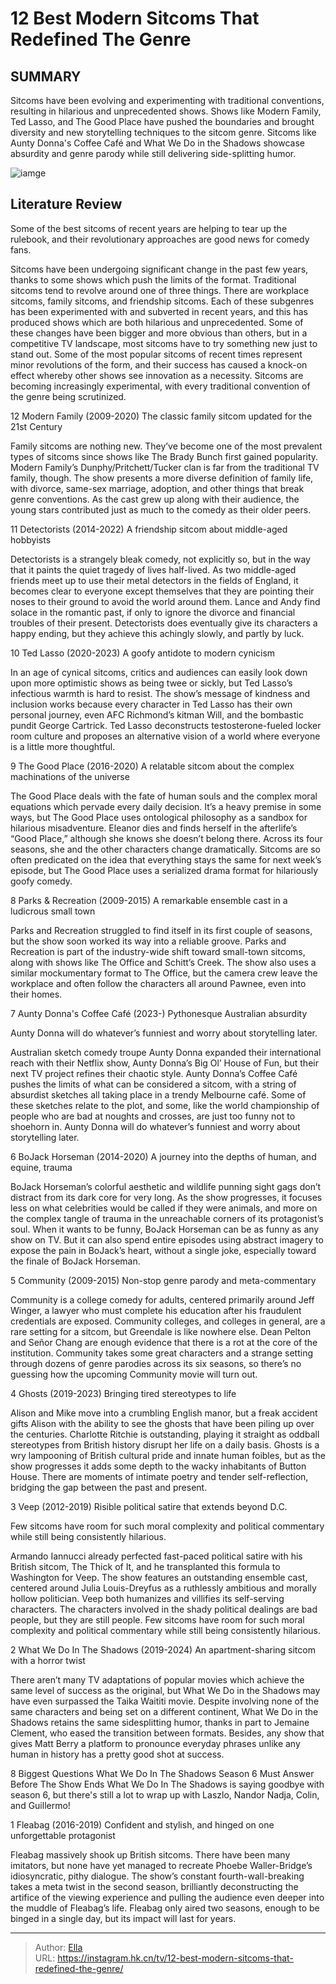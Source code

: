 # 12 Best Modern Sitcoms That Redefined The Genre


## SUMMARY 


 Sitcoms have been evolving and experimenting with traditional conventions, resulting in hilarious and unprecedented shows. 
 Shows like Modern Family, Ted Lasso, and The Good Place have pushed the boundaries and brought diversity and new storytelling techniques to the sitcom genre. 
 Sitcoms like Aunty Donna&#39;s Coffee Café and What We Do in the Shadows showcase absurdity and genre parody while still delivering side-splitting humor. 

![iamge](https://static1.srcdn.com/wordpress/wp-content/uploads/2023/12/best-modern-sitcoms-changed-genre.jpg)

## Literature Review
Some of the best sitcoms of recent years are helping to tear up the rulebook, and their revolutionary approaches are good news for comedy fans.




Sitcoms have been undergoing significant change in the past few years, thanks to some shows which push the limits of the format. Traditional sitcoms tend to revolve around one of three things. There are workplace sitcoms, family sitcoms, and friendship sitcoms. Each of these subgenres has been experimented with and subverted in recent years, and this has produced shows which are both hilarious and unprecedented.
Some of these changes have been bigger and more obvious than others, but in a competitive TV landscape, most sitcoms have to try something new just to stand out. Some of the most popular sitcoms of recent times represent minor revolutions of the form, and their success has caused a knock-on effect whereby other shows see innovation as a necessity. Sitcoms are becoming increasingly experimental, with every traditional convention of the genre being scrutinized.









 








 12  Modern Family (2009-2020) 
The classic family sitcom updated for the 21st Century


 







Family sitcoms are nothing new. They’ve become one of the most prevalent types of sitcoms since shows like The Brady Bunch first gained popularity. Modern Family’s Dunphy/Pritchett/Tucker clan is far from the traditional TV family, though. The show presents a more diverse definition of family life, with divorce, same-sex marriage, adoption, and other things that break genre conventions. As the cast grew up along with their audience, the young stars contributed just as much to the comedy as their older peers.





 11  Detectorists (2014-2022) 
A friendship sitcom about middle-aged hobbyists
        

Detectorists is a strangely bleak comedy, not explicitly so, but in the way that it paints the quiet tragedy of lives half-lived. As two middle-aged friends meet up to use their metal detectors in the fields of England, it becomes clear to everyone except themselves that they are pointing their noses to their ground to avoid the world around them. Lance and Andy find solace in the romantic past, if only to ignore the divorce and financial troubles of their present. Detectorists does eventually give its characters a happy ending, but they achieve this achingly slowly, and partly by luck.





 10  Ted Lasso (2020-2023) 
A goofy antidote to modern cynicism


 







In an age of cynical sitcoms, critics and audiences can easily look down upon more optimistic shows as being twee or sickly, but Ted Lasso’s infectious warmth is hard to resist. The show’s message of kindness and inclusion works because every character in Ted Lasso has their own personal journey, even AFC Richmond’s kitman Will, and the bombastic pundit George Cartrick. Ted Lasso deconstructs testosterone-fueled locker room culture and proposes an alternative vision of a world where everyone is a little more thoughtful.





 9  The Good Place (2016-2020) 
A relatable sitcom about the complex machinations of the universe
        

The Good Place deals with the fate of human souls and the complex moral equations which pervade every daily decision. It’s a heavy premise in some ways, but The Good Place uses ontological philosophy as a sandbox for hilarious misadventure. Eleanor dies and finds herself in the afterlife’s “Good Place,” although she knows she doesn’t belong there. Across its four seasons, she and the other characters change dramatically. Sitcoms are so often predicated on the idea that everything stays the same for next week’s episode, but The Good Place uses a serialized drama format for hilariously goofy comedy.





 8  Parks &amp; Recreation (2009-2015) 
A remarkable ensemble cast in a ludicrous small town


 







Parks and Recreation struggled to find itself in its first couple of seasons, but the show soon worked its way into a reliable groove. Parks and Recreation is part of the industry-wide shift toward small-town sitcoms, along with shows like The Office and Schitt’s Creek. The show also uses a similar mockumentary format to The Office, but the camera crew leave the workplace and often follow the characters all around Pawnee, even into their homes.





 7  Aunty Donna&#39;s Coffee Café (2023-) 
Pythonesque Australian absurdity
        

Aunty Donna will do whatever’s funniest and worry about storytelling later. 

Australian sketch comedy troupe Aunty Donna expanded their international reach with their Netflix show, Aunty Donna’s Big Ol’ House of Fun, but their next TV project refines their chaotic style. Aunty Donna’s Coffee Café pushes the limits of what can be considered a sitcom, with a string of absurdist sketches all taking place in a trendy Melbourne café. Some of these sketches relate to the plot, and some, like the world championship of people who are bad at noughts and crosses, are just too funny not to shoehorn in. Aunty Donna will do whatever’s funniest and worry about storytelling later.





 6  BoJack Horseman (2014-2020) 
A journey into the depths of human, and equine, trauma


 







BoJack Horseman’s colorful aesthetic and wildlife punning sight gags don’t distract from its dark core for very long. As the show progresses, it focuses less on what celebrities would be called if they were animals, and more on the complex tangle of trauma in the unreachable corners of its protagonist’s soul. When it wants to be funny, BoJack Horseman can be as funny as any show on TV. But it can also spend entire episodes using abstract imagery to expose the pain in BoJack’s heart, without a single joke, especially toward the finale of BoJack Horseman.





 5  Community (2009-2015) 
Non-stop genre parody and meta-commentary
        

Community is a college comedy for adults, centered primarily around Jeff Winger, a lawyer who must complete his education after his fraudulent credentials are exposed. Community colleges, and colleges in general, are a rare setting for a sitcom, but Greendale is like nowhere else. Dean Pelton and Señor Chang are enough evidence that there is a rot at the core of the institution. Community takes some great characters and a strange setting through dozens of genre parodies across its six seasons, so there’s no guessing how the upcoming Community movie will turn out.





 4  Ghosts (2019-2023) 
Bringing tired stereotypes to life
        

Alison and Mike move into a crumbling English manor, but a freak accident gifts Alison with the ability to see the ghosts that have been piling up over the centuries. Charlotte Ritchie is outstanding, playing it straight as oddball stereotypes from British history disrupt her life on a daily basis. Ghosts is a wry lampooning of British cultural pride and innate human foibles, but as the show progresses it adds some depth to the wacky inhabitants of Button House. There are moments of intimate poetry and tender self-reflection, bridging the gap between the past and present.





 3  Veep (2012-2019) 
Risible political satire that extends beyond D.C.
        

Few sitcoms have room for such moral complexity and political commentary while still being consistently hilarious. 

Armando Iannucci already perfected fast-paced political satire with his British sitcom, The Thick of It, and he transplanted this formula to Washington for Veep. The show features an outstanding ensemble cast, centered around Julia Louis-Dreyfus as a ruthlessly ambitious and morally hollow politician. Veep both humanizes and villifies its self-serving characters. The characters involved in the shady political dealings are bad people, but they are still people. Few sitcoms have room for such moral complexity and political commentary while still being consistently hilarious.





 2  What We Do In The Shadows (2019-2024) 
An apartment-sharing sitcom with a horror twist
        

There aren’t many TV adaptations of popular movies which achieve the same level of success as the original, but What We Do in the Shadows may have even surpassed the Taika Waititi movie. Despite involving none of the same characters and being set on a different continent, What We Do in the Shadows retains the same sidesplitting humor, thanks in part to Jemaine Clement, who eased the transition between formats. Besides, any show that gives Matt Berry a platform to pronounce everyday phrases unlike any human in history has a pretty good shot at success.
            
 
 8 Biggest Questions What We Do In The Shadows Season 6 Must Answer Before The Show Ends 
What We Do In The Shadows is saying goodbye with season 6, but there&#39;s still a lot to wrap up with Laszlo, Nandor Nadja, Colin, and Guillermo!









 1  Fleabag (2016-2019) 
Confident and stylish, and hinged on one unforgettable protagonist
        

Fleabag massively shook up British sitcoms. There have been many imitators, but none have yet managed to recreate Phoebe Waller-Bridge’s idiosyncratic, pithy dialogue. The show’s constant fourth-wall-breaking takes a meta twist in the second season, brilliantly deconstructing the artifice of the viewing experience and pulling the audience even deeper into the muddle of Fleabag’s life. Fleabag only aired two seasons, enough to be binged in a single day, but its impact will last for years. 

---

> Author: [Ella](https://instagram.hk.cn/)  
> URL: https://instagram.hk.cn/tv/12-best-modern-sitcoms-that-redefined-the-genre/  

